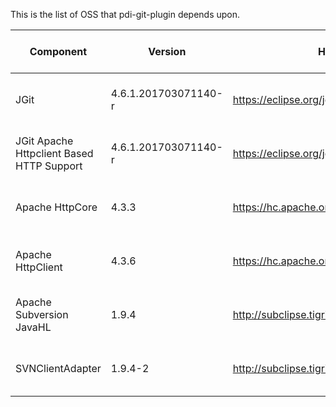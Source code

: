 This is the list of OSS that pdi-git-plugin depends upon.

| Component | Version | Home Page | License In Effect |
|-----------|---------|-----------|-------------------|
| JGit      | 4.6.1.201703071140-r | https://eclipse.org/jgit/ | [Eclipse Public License - v 1.0](https://www.eclipse.org/legal/epl-v10.html) |
| JGit Apache Httpclient Based HTTP Support      | 4.6.1.201703071140-r | https://eclipse.org/jgit/ | [Eclipse Public License - v 1.0](https://www.eclipse.org/legal/epl-v10.html) |
| Apache HttpCore                   | 4.3.3 | https://hc.apache.org/  | [Apache License, Version 2.0](https://www.apache.org/licenses/LICENSE-2.0) |
| Apache HttpClient                   | 4.3.6 | https://hc.apache.org/  | [Apache License, Version 2.0](https://www.apache.org/licenses/LICENSE-2.0) |
| Apache Subversion JavaHL | 1.9.4 | http://subclipse.tigris.org/wiki/JavaHL | [Apache License, Version 2.0](https://www.apache.org/licenses/LICENSE-2.0) |
| SVNClientAdapter | 1.9.4-2 | http://subclipse.tigris.org/svnClientAdapter.html | [Apache License, Version 2.0](https://www.apache.org/licenses/LICENSE-2.0) |
